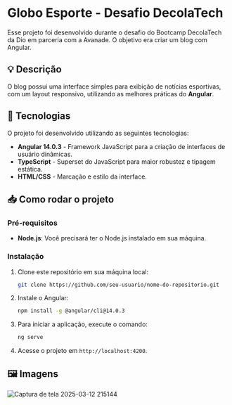 # Globo Esporte - Desafio DecolaTech

Esse projeto foi desenvolvido durante o desafio do Bootcamp DecolaTech da Dio em parceria com a Avanade. O objetivo era criar um blog com Angular.

## 💡 Descrição

O blog possui uma interface simples para exibição de notícias esportivas, com um layout responsivo, utilizando as melhores práticas do **Angular**.

## 🚀 Tecnologias

O projeto foi desenvolvido utilizando as seguintes tecnologias:

- **Angular 14.0.3** - Framework JavaScript para a criação de interfaces de usuário dinâmicas.
- **TypeScript** - Superset do JavaScript para maior robustez e tipagem estática.
- **HTML/CSS** - Marcação e estilo da interface.

## 📥 Como rodar o projeto

### Pré-requisitos

- **Node.js**: Você precisará ter o Node.js instalado em sua máquina.

### Instalação

1. Clone este repositório em sua máquina local:
    ```bash
    git clone https://github.com/seu-usuario/nome-do-repositorio.git
    ```

2. Instale o Angular:
    ```bash
    npm install -g @angular/cli@14.0.3
    ```

3. Para iniciar a aplicação, execute o comando:
    ```bash
    ng serve
    ```

4. Acesse o projeto em `http://localhost:4200`.

## 🖼️ Imagens

![Captura de tela 2025-03-12 215144](https://github.com/user-attachments/assets/9e7ebf50-e1b6-49bf-b0b2-ce2f75994750)
